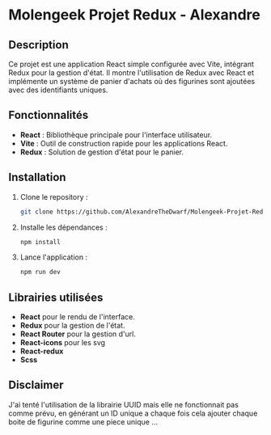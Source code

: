 # Molengeek Projet Redux - Alexandre

## Description
Ce projet est une application React simple configurée avec Vite, intégrant Redux pour la gestion d'état. Il montre l'utilisation de Redux avec React et implémente un système de panier d'achats où des figurines sont ajoutées avec des identifiants uniques.

## Fonctionnalités
- **React** : Bibliothèque principale pour l'interface utilisateur.
- **Vite** : Outil de construction rapide pour les applications React.
- **Redux** : Solution de gestion d'état pour le panier.

## Installation
1. Clone le repository :
   ```bash
   git clone https://github.com/AlexandreTheDwarf/Molengeek-Projet-Redux-Alexandre.git
   ```
2. Installe les dépendances :
   ```bash
   npm install
   ```
3. Lance l'application :
   ```bash
   npm run dev
   ```

## Librairies utilisées
- **React** pour le rendu de l'interface.
- **Redux** pour la gestion de l'état.
- **React Router** pour la gestion d'url.
- **React-icons** pour les svg
- **React-redux**
- **Scss**

## Disclaimer 

J'ai tenté l'utilisation de la librairie UUID mais elle ne fonctionnait pas comme prévu, en générant un ID unique a chaque fois cela ajouter chaque boite de figurine comme une piece unique ... 